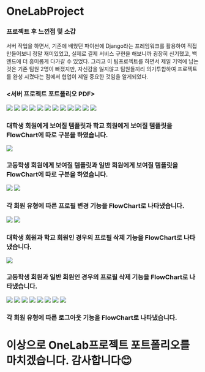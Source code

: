 # OneLabProject

### 프로젝트 후 느낀점 및 소감 
서버 작업을 하면서, 기존에 배웠던 파이썬에 Django라는 프레임워크를 활용하여 직접 만들어보니
정말 재미있었고, 실제로 결제 서비스 구현을 해보니까 굉장히 신기했고, 백엔드에 더 흥미롭게 다가갈 수 있었다.
그리고 이 팀프로젝트를 하면서 제일 기억에 남는 것은 기존 팀원 2명이 빠졌지만, 자신감을 잃지않고 팀원들끼리 의기투합하여 
프로젝트를 완성 시켰다는 점에서 협업이 제일 중요한 것임을 알게되었다.
### <서버 프로젝트 포트폴리오 PDF>
<img src="https://github.com/dosel70/oneLabServer/assets/143694489/06ac54f2-ad92-44b6-baba-3d04c0f238f9">
<img src="https://github.com/dosel70/oneLabServer/assets/143694489/5f31867e-5843-4cfe-b236-d6d82602dde1">
<img src="https://github.com/dosel70/oneLabServer/assets/143694489/016871bf-15e0-4e64-8bb0-04386ca2a852">
<img src="https://github.com/dosel70/oneLabServer/assets/143694489/eee8c80d-f749-4976-bb18-4cd39a98a7a9">
<img src="https://github.com/dosel70/oneLabServer/assets/143694489/680afc99-0bbd-4d9c-bb02-18585e7f7161">
<img src="https://github.com/dosel70/oneLabServer/assets/143694489/90e2d18a-03f5-4276-9f8d-71f6c7786a39">
<img src="https://github.com/dosel70/oneLabServer/assets/143694489/e5204bd3-1566-4459-a19f-0356396ae930">
<img src="https://github.com/dosel70/oneLabServer/assets/143694489/d51a55b6-3469-4633-8a4f-3fb2824026c9">
<img src="https://github.com/dosel70/oneLabServer/assets/143694489/98f60a34-5096-4bab-82ae-d2f63f437d60">
<img src="https://github.com/dosel70/oneLabServer/assets/143694489/7ac7b8ac-7665-4e53-9cbb-5f202b3bab52">
<img src="https://github.com/dosel70/oneLabServer/assets/143694489/3c6ee07d-5eae-455a-98c3-7d02a5411b59">
<img src="https://github.com/dosel70/oneLabServer/assets/143694489/5e75639d-09a9-413f-826b-3f4657dc0831">
<h3>대학생 회원에게 보여질 템플릿과 학교 회원에게 보여질 템플릿을 FlowChart에 따로 구분을 하였습니다.</h3>
<img src="https://github.com/dosel70/oneLabServer/assets/143694489/4736ef45-58c4-4193-8c0f-3721051075bd">
<h3>고등학생 회원에게 보여질 템플릿과 일반 회원에게 보여질 템플릿을 FlowChart에 따로 구분을 하였습니다.</h3>
<img src="https://github.com/dosel70/oneLabServer/assets/143694489/60b661e1-44f1-41cb-b430-6f45064a5f6c">
<img src="https://github.com/dosel70/oneLabServer/assets/143694489/2e9c7cd5-fdb1-41fe-8a68-c18bdf3979ec">
<h3>각 회원 유형에 따른 프로필 변경 기능을 FlowChart로 나타냈습니다.</h3>
<img src="https://github.com/dosel70/oneLabServer/assets/143694489/f3c46936-8e08-4972-ad47-6e22c64bfec3">
<img src="https://github.com/dosel70/oneLabServer/assets/143694489/69039f31-e6e0-464b-a0f3-86c48c6cd22f">
<h3>대학생 회원과 학교 회원인 경우의 프로필 삭제 기능을 FlowChart로 나타냈습니다. </h3>
<img src="https://github.com/dosel70/oneLabServer/assets/143694489/5bdf0b52-7153-4f29-a178-7b4218571d40">
<h3>고등학생 회원과 일반 회원인 경우의 프로필 삭제 기능을 FlowChart로 나타냈습니다. </h3>
<img src="https://github.com/dosel70/oneLabServer/assets/143694489/3f66e4b9-7e88-480c-8606-f8d4dadc7d62">
<img src="https://github.com/dosel70/oneLabServer/assets/143694489/dd03a144-b85e-437b-b7c6-ef072e6e079f">
<img src="https://github.com/dosel70/oneLabServer/assets/143694489/a473f4d6-ceb3-4e92-96df-d158c1d7594f">
<img src="https://github.com/dosel70/oneLabServer/assets/143694489/cb7232d4-091b-459c-bd71-883468c4ea0c">
<img src="https://github.com/dosel70/oneLabServer/assets/143694489/3257b758-6dd2-4223-b60a-145a971c9be3">
<img src="https://github.com/dosel70/oneLabServer/assets/143694489/bfc16980-0b52-47cf-b4b7-ddd256b6c14a">
<img src="https://github.com/dosel70/oneLabServer/assets/143694489/d64c8187-719e-4f34-ba08-d93b995e0c89">
<img src="https://github.com/dosel70/oneLabServer/assets/143694489/a98cc5b5-23c7-42dc-a524-74c939ef1a53">
<h3>각 회원 유형에 따른 로그아웃 기능을 FlowChart로 나타냈습니다.</h3>

<h1>이상으로 OneLab프로젝트 포트폴리오를 마치겠습니다. 감사합니다😊</h1>
